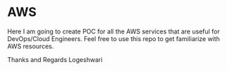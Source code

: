 # AWS
Here I am going to create POC for all the AWS services that are useful for DevOps/Cloud Engineers.
Feel free to use this repo to get familiarize with AWS resources.

Thanks and Regards
Logeshwari
